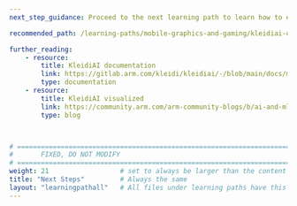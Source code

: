 ```yaml
---
next_step_guidance: Proceed to the next learning path to learn how to efficiently run LLMs on Android using KleidiAI with Google AI Edge's MediaPipe framework.

recommended_path: /learning-paths/mobile-graphics-and-gaming/kleidiai-on-android-with-mediapipe-and-xnnpack

further_reading:
    - resource:
        title: KleidiAI documentation
        link: https://gitlab.arm.com/kleidi/kleidiai/-/blob/main/docs/matmul_qsi4cx/README.md?ref_type=heads
        type: documentation
    - resource:
        title: KleidiAI visualized
        link: https://community.arm.com/arm-community-blogs/b/ai-and-ml-blog/posts/kleidiai
        type: blog



# ================================================================================
#       FIXED, DO NOT MODIFY
# ================================================================================
weight: 21                  # set to always be larger than the content in this path, and one more than 'review'
title: "Next Steps"         # Always the same
layout: "learningpathall"   # All files under learning paths have this same wrapper
---
```


